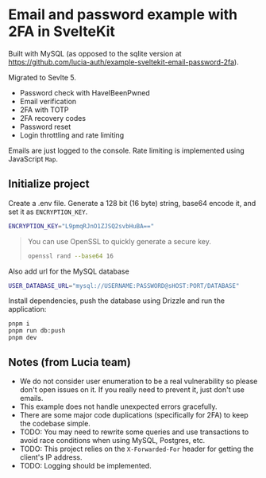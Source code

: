 # Email and password example with 2FA in SvelteKit

Built with MySQL (as opposed to the sqlite version at https://github.com/lucia-auth/example-sveltekit-email-password-2fa).

Migrated to Sevlte 5.

- Password check with HaveIBeenPwned
- Email verification
- 2FA with TOTP
- 2FA recovery codes
- Password reset
- Login throttling and rate limiting

Emails are just logged to the console. Rate limiting is implemented using JavaScript `Map`.

## Initialize project

Create a .env file. Generate a 128 bit (16 byte) string, base64 encode it, and set it as `ENCRYPTION_KEY`.

```bash
ENCRYPTION_KEY="L9pmqRJnO1ZJSQ2svbHuBA=="
```

> You can use OpenSSL to quickly generate a secure key.
>
> ```bash
> openssl rand --base64 16
> ```

Also add url for the MySQL database

```bash
USER_DATABASE_URL="mysql://USERNAME:PASSWORD@sHOST:PORT/DATABASE"
```

Install dependencies, push the database using Drizzle and run the application:

```
pnpm i
pnpm run db:push
pnpm dev
```

## Notes (from Lucia team)

- We do not consider user enumeration to be a real vulnerability so please don't open issues on it. If you really need to prevent it, just don't use emails.
- This example does not handle unexpected errors gracefully.
- There are some major code duplications (specifically for 2FA) to keep the codebase simple.
- TODO: You may need to rewrite some queries and use transactions to avoid race conditions when using MySQL, Postgres, etc.
- TODO: This project relies on the `X-Forwarded-For` header for getting the client's IP address.
- TODO: Logging should be implemented.
